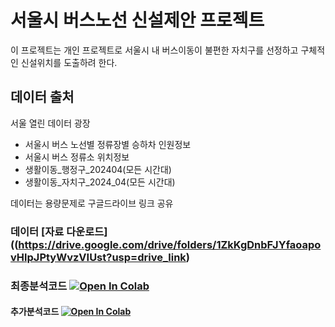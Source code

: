 # 서울시 버스노선 신설제안 프로젝트
이 프로젝트는 개인 프로젝트로 서울시 내 버스이동이 불편한 자치구를 선정하고 구체적인 신설위치를 도출하려 한다.

## 데이터 출처
서울 열린 데이터 광장
- 서울시 버스 노선별 정류장별 승하차 인원정보
- 서울시 버스 정류소 위치정보
- 생활이동_행정구_202404(모든 시간대)
- 생활이동_자치구_2024_04(모든 시간대)

데이터는 용량문제로 구글드라이브 링크 공유
### 데이터 [자료 다운로드]((https://drive.google.com/drive/folders/1ZkKgDnbFJYfaoapovHlpJPtyWvzVIUst?usp=drive_link)

### 최종분석코드 [![Open In Colab](https://colab.research.google.com/assets/colab-badge.svg)](https://colab.research.google.com/drive/1_9hQyyZVm5TvQEV9rZqUWtnwkDlL_RUl?usp=sharing)

#### 추가분석코드 [![Open In Colab](https://colab.research.google.com/assets/colab-badge.svg)](https://colab.research.google.com/drive/1SSeE_o3cafJEPtreyExtrsEtnHoJa4dw?usp=sharing)

